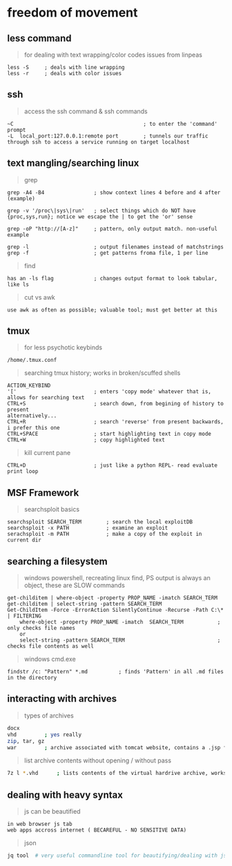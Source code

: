 # freedom of movement

## less command

> for dealing with text wrapping/color codes issues from linpeas
```
less -S 	; deals with line wrapping
less -r		; deals with color issues
```

## ssh
> access the ssh command & ssh commands
```
~C   										; to enter the 'command' prompt
-L  local_port:127.0.0.1:remote port 		; tunnels our traffic through ssh to access a service running on target localhost
```


## text mangling/searching linux

> grep
```
grep -A4 -B4   				; show context lines 4 before and 4 after (example)

grep -v '/proc\|sys\|run' 	; select things which do NOT have {proc,sys,run}; notice we escape the | to get the 'or' sense

grep -oP "http://[A-z]"     ; pattern, only output match. non-useful example

grep -l                     ; output filenames instead of matchstrings
grep -f                     ; get patterns froma file, 1 per line
```

> find
```
has an -ls flag  			; changes output format to look tabular, like ls
```

> cut vs awk
```
use awk as often as possible; valuable tool; must get better at this
```


## tmux

> for less psychotic keybinds
```
/home/.tmux.conf
```

> searching tmux history; works in broken/scuffed shells
```
ACTION_KEYBIND
'['							; enters 'copy mode' whatever that is, allows for searching text
CTRL+S 						; search down, from begining of history to present
alternatively...
CTRL+R 						; search 'reverse' from present backwards, i prefer this one
CTRL+SPACE 					; start highlighting text in copy mode
CTRL+W 						; copy highlighted text
```

> kill current pane
```
CTRL+D 						; just like a python REPL- read evaluate print loop
``` 

## MSF Framework

> searchsploit basics
```
searchsploit SEARCH_TERM		; search the local exploitDB
searchsploit -x PATH			; examine an exploit
serachsploit -m PATH			; make a copy of the exploit in current dir
```


## searching a filesystem

> windows powershell, recreating linux find, PS output is always an object, these are SLOW commands
```
get-childitem | where-object -property PROP_NAME -imatch SEARCH_TERM
get-childitem | select-string -pattern SEARCH_TERM
Get-ChildItem -Force -ErrorAction SilentlyContinue -Recurse -Path C:\* | FILTERING
	where-object -property PROP_NAME -imatch  SEARCH_TERM			; only checks file names
	or
	select-string -pattern SEARCH_TERM								; checks file contents as well
```

> windows cmd.exe
```
findstr /c: "Pattern" *.md  		; finds 'Pattern' in all .md files in the directory
```

## interacting with archives

> types of archives
```sh
docx
vhd 		; yes really
zip, tar, gz 
war  		; archive associated with tomcat website, contains a .jsp file which is like the php of a php site, its the scripting file
```

> list archive contents without opening / without pass
```sh
7z l *.vhd 		; lists contents of the virtual hardrive archive, works for any type
```


## dealing with heavy syntax

> js can be beautified
```
in web browser js tab
web apps accross internet ( BECAREFUL - NO SENSITIVE DATA)
```

> json
```sh
jq tool  # very useful commandline tool for beautifying/dealing with json returned from APIs
```





